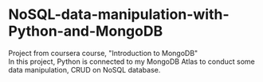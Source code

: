 # NoSQL-data-manipulation-with-Python-and-MongoDB

Project from coursera course, "Introduction to MongoDB" <br>
In this project, Python is connected to my MongoDB Atlas to conduct some data manipulation, CRUD on NoSQL database. 
